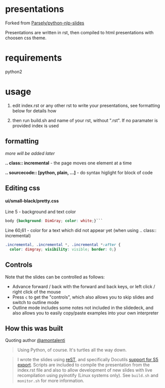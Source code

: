# presentations

Forked from [Parsely/python-nlp-slides](https://github.com/Parsely/python-nlp-slides)

Presentations are written in rst, then compiled to html presentations with choosen css theme.
# requirements
python2

# usage
1. edit index.rst or any other rst to write your presentations, see formatting below for details how

2. then run build.sh and name of your rst, without ".rst". If no paramater is provided index is used

## formatting

*more will be added later*

**.. class:: incremental** - the page moves one element at a time

**.. sourcecode:: [python, plain, ...]** - do syntax higlight for block of code

## Editing css

#### ui/small-black/pretty.css

Line 5 - background and text color
```css
body {background: DimGray; color: white;}```
```
Line 60,61 - color for a text which did not appear yet (when using .. class:: incremental)
```css
.incremental, .incremental *, .incremental *:after {
  color: dimgray; visibility: visible; border: 0;}
```

## Controls

Note that the slides can be controlled as follows:

 * Advance forward / back with the forward and back keys, or left click / right click of the mouse
 * Press `c` to get the "controls", which also allows you to skip slides and switch to outline mode
 * Outline mode includes some notes not included in the slidedeck, and also allows you to easily copy/paste examples into your own interpreter

## How this was built

Quoting author [@amontalenti](http://twitter.com/amontalenti)

> Using Python, of course. It's turtles all the way down.

> I wrote the slides using [reST](http://docutils.sourceforge.net/rst.html), and specifically Docutils [support for S5 export](http://docutils.sourceforge.net/docs/user/slide-shows.html). Scripts are included to compile the presentation from the index.rst file and also to allow development of new slides with live recompilation using pyinotify (Linux systems only). See `build.sh` and `monitor.sh` for more information.
